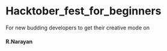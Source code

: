 # Hacktober_fest_for_beginners
For new budding developers to get their creative mode on
#### R.Narayan 

